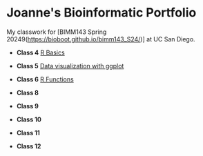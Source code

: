 # Joanne's Bioinformatic Portfolio
My classwork for [BIMM143 Spring 20249(https://bioboot.github.io/bimm143_S24/)] at UC San Diego.

- **Class 4** [R Basics](https://github.com/joeoe1114/bimm143_github/blob/main/class04/bimm-143-class-4.pdf)

- **Class 5** [Data visualization with ggplot](class05/class05.md)

- **Class 6** [R Functions](https://github.com/joeoe1114/bimm143_github/blob/main/class06/class06.pdf)

- **Class 8** []()

- **Class 9**

- **Class 10**

- **Class 11**

- **Class 12** 

